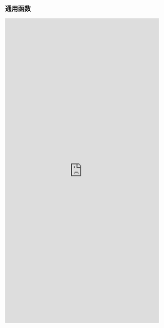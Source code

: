 ## 通用函数

<iframe style="min-height:999px" width="100%" scrolling="no" title="Zdog trefoil" src="https://nbviewer.org/github/AntHubTC/AntHubTC.github.io/blob/master/NumPy/jupterDoc/ufuncs.ipynb" frameborder="no" loading="lazy" allowtransparency="true" allowfullscreen="true"></iframe>